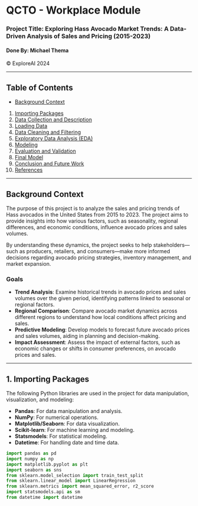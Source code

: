 
# QCTO - Workplace Module

### Project Title: Exploring Hass Avocado Market Trends: A Data-Driven Analysis of Sales and Pricing (2015-2023)
#### Done By: Michael Thema

© ExploreAI 2024

---

## Table of Contents

- [Background Context](#background-context)
1. [Importing Packages](#importing-packages)
2. [Data Collection and Description](#data-collection-and-description)
3. [Loading Data](#loading-data)
4. [Data Cleaning and Filtering](#data-cleaning-and-filtering)
5. [Exploratory Data Analysis (EDA)](#exploratory-data-analysis-eda)
6. [Modeling](#modeling)
7. [Evaluation and Validation](#evaluation-and-validation)
8. [Final Model](#final-model)
9. [Conclusion and Future Work](#conclusion-and-future-work)
10. [References](#references)

---

## Background Context

The purpose of this project is to analyze the sales and pricing trends of Hass avocados in the United States from 2015 to 2023. The project aims to provide insights into how various factors, such as seasonality, regional differences, and economic conditions, influence avocado prices and sales volumes.

By understanding these dynamics, the project seeks to help stakeholders—such as producers, retailers, and consumers—make more informed decisions regarding avocado pricing strategies, inventory management, and market expansion.

### Goals

- **Trend Analysis**: Examine historical trends in avocado prices and sales volumes over the given period, identifying patterns linked to seasonal or regional factors.
- **Regional Comparison**: Compare avocado market dynamics across different regions to understand how local conditions affect pricing and sales.
- **Predictive Modeling**: Develop models to forecast future avocado prices and sales volumes, aiding in planning and decision-making.
- **Impact Assessment**: Assess the impact of external factors, such as economic changes or shifts in consumer preferences, on avocado prices and sales.

---

## 1. Importing Packages

The following Python libraries are used in the project for data manipulation, visualization, and modeling:

- **Pandas**: For data manipulation and analysis.
- **NumPy**: For numerical operations.
- **Matplotlib/Seaborn**: For data visualization.
- **Scikit-learn**: For machine learning and modeling.
- **Statsmodels**: For statistical modeling.
- **Datetime**: For handling date and time data.

```python
import pandas as pd
import numpy as np
import matplotlib.pyplot as plt
import seaborn as sns
from sklearn.model_selection import train_test_split
from sklearn.linear_model import LinearRegression
from sklearn.metrics import mean_squared_error, r2_score
import statsmodels.api as sm
from datetime import datetime

